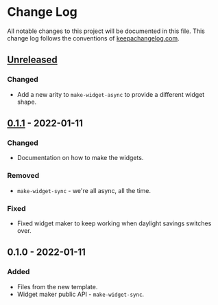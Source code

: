 # Change Log
All notable changes to this project will be documented in this file. This change log follows the conventions of [keepachangelog.com](http://keepachangelog.com/).

## [Unreleased]
### Changed
- Add a new arity to `make-widget-async` to provide a different widget shape.

## [0.1.1] - 2022-01-11
### Changed
- Documentation on how to make the widgets.

### Removed
- `make-widget-sync` - we're all async, all the time.

### Fixed
- Fixed widget maker to keep working when daylight savings switches over.

## 0.1.0 - 2022-01-11
### Added
- Files from the new template.
- Widget maker public API - `make-widget-sync`.

[Unreleased]: https://github.com/your-name/self-testing/compare/0.1.1...HEAD
[0.1.1]: https://github.com/your-name/self-testing/compare/0.1.0...0.1.1

